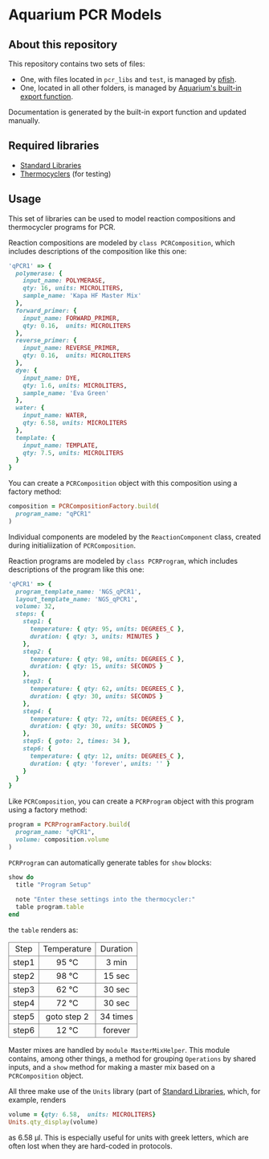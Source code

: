 # Aquarium PCR Models

## About this repository 
This repository contains two sets of files:
- One, with files located in `pcr_libs` and `test`, is managed by [pfish](https://github.com/klavinslab/pfish).
- One, located in all other folders, is managed by [Aquarium's built-in export function](https://www.aquarium.bio/?category=Community&content=Exporting). 

Documentation is generated by the built-in export function and updated manually.

## Required libraries
* [Standard Libraries](https://github.com/klavinslab/standard-libraries)
* [Thermocyclers](https://github.com/klavinslab/aq-thermocyclers) (for testing)

## Usage

This set of libraries can be used to model reaction compositions and thermocycler programs for PCR. 

Reaction compositions are modeled by `class PCRComposition`, which includes descriptions of the composition like this one:

```ruby
'qPCR1' => {
  polymerase: {
    input_name: POLYMERASE,
    qty: 16, units: MICROLITERS,
    sample_name: 'Kapa HF Master Mix'
  },
  forward_primer: {
    input_name: FORWARD_PRIMER,
    qty: 0.16,  units: MICROLITERS
  },
  reverse_primer: {
    input_name: REVERSE_PRIMER,
    qty: 0.16,  units: MICROLITERS
  },
  dye: {
    input_name: DYE,
    qty: 1.6, units: MICROLITERS,
    sample_name: 'Eva Green'
  },
  water: {
    input_name: WATER,
    qty: 6.58, units: MICROLITERS
  },
  template: {
    input_name: TEMPLATE,
    qty: 7.5, units: MICROLITERS
  }
}
```

You can create a `PCRComposition` object with this composition using a factory method:

```ruby
composition = PCRCompositionFactory.build(
  program_name: "qPCR1"
)
```

Individual components are modeled by the `ReactionComponent` class, created during initialiization of `PCRComposition`.

Reaction programs are modeled by `class PCRProgram`, which includes descriptions of the program like this one:

```ruby
'qPCR1' => {
  program_template_name: 'NGS_qPCR1',
  layout_template_name: 'NGS_qPCR1',
  volume: 32,
  steps: {
    step1: {
      temperature: { qty: 95, units: DEGREES_C },
      duration: { qty: 3, units: MINUTES }
    },
    step2: {
      temperature: { qty: 98, units: DEGREES_C },
      duration: { qty: 15, units: SECONDS }
    },
    step3: {
      temperature: { qty: 62, units: DEGREES_C },
      duration: { qty: 30, units: SECONDS }
    },
    step4: {
      temperature: { qty: 72, units: DEGREES_C },
      duration: { qty: 30, units: SECONDS }
    },
    step5: { goto: 2, times: 34 },
    step6: {
      temperature: { qty: 12, units: DEGREES_C },
      duration: { qty: 'forever', units: '' }
    }
  }
}
```

Like `PCRComposition`, you can create a `PCRProgram` object with this program using a factory method:

```ruby
program = PCRProgramFactory.build(
  program_name: "qPCR1", 
  volume: composition.volume
)
```

`PCRProgram` can automatically generate tables for `show` blocks:

```ruby
show do
  title "Program Setup"
    
  note "Enter these settings into the thermocycler:"
  table program.table
end
```

the `table` renders as:

<table><tr><td style="border: 1px solid gray; text-align: center">Step</td><td style="border: 1px solid gray; text-align: center">Temperature</td><td style="border: 1px solid gray; text-align: center">Duration</td></tr><tr><td style="border: 1px solid gray; text-align: center">step1</td><td style="border: 1px solid gray; text-align: center">95 &deg;C</td><td style="border: 1px solid gray; text-align: center">3 min</td></tr><tr><td style="border: 1px solid gray; text-align: center">step2</td><td style="border: 1px solid gray; text-align: center">98 &deg;C</td><td style="border: 1px solid gray; text-align: center">15 sec</td></tr><tr><td style="border: 1px solid gray; text-align: center">step3</td><td style="border: 1px solid gray; text-align: center">62 &deg;C</td><td style="border: 1px solid gray; text-align: center">30 sec</td></tr><tr><td style="border: 1px solid gray; text-align: center">step4</td><td style="border: 1px solid gray; text-align: center">72 &deg;C</td><td style="border: 1px solid gray; text-align: center">30 sec</td></tr><tr><td style="border: 1px solid gray; text-align: center">step5</td><td style="border: 1px solid gray; text-align: center">goto step 2</td><td style="border: 1px solid gray; text-align: center">34 times</td></tr><tr><td style="border: 1px solid gray; text-align: center">step6</td><td style="border: 1px solid gray; text-align: center">12 &deg;C</td><td style="border: 1px solid gray; text-align: center">forever </td></tr></table>

Master mixes are handled by `module MasterMixHelper`. This module contains, among other things, a method for grouping `Operations` by shared inputs, and a `show` method for making a master mix based on a `PCRComposition` object.

All three make use of the `Units` library (part of [Standard Libraries](https://github.com/klavinslab/standard-libraries), which, for example, renders

```ruby
volume = {qty: 6.58,  units: MICROLITERS}
Units.qty_display(volume)
```

as 6.58 µl. This is especially useful for units with greek letters, which are often lost when they are hard-coded in protocols.
